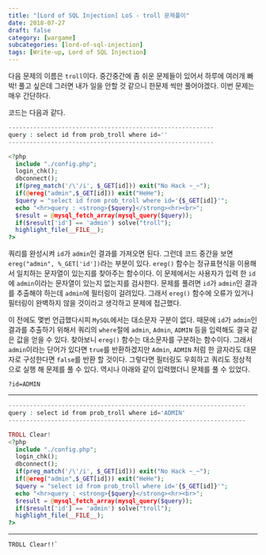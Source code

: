 ```yaml
---
title: "[Lord of SQL Injection] LoS - troll 문제풀이"
date: 2018-07-27
draft: false
category: [wargame]
subcategories: [lord-of-sql-injection]
tags: [Write-up, Lord of SQL Injection]
---
```


다음 문제의 이름은 `troll`이다.
중간중간에 좀 쉬운 문제들이 있어서 하루에 여러개 빠박! 풀고 싶은데 그러면 내가 일을 안할 것 같으니 한문제 씩만 풀어야겠다.
이번 문제는 매우 간단하다.  

<!--more-->

코드는 다음과 같다.  

```php
----------------------------------------------------------
query : select id from prob_troll where id=''
----------------------------------------------------------

<?php  
  include "./config.php"; 
  login_chk(); 
  dbconnect(); 
  if(preg_match('/\'/i', $_GET[id])) exit("No Hack ~_~");
  if(@ereg("admin",$_GET[id])) exit("HeHe");
  $query = "select id from prob_troll where id='{$_GET[id]}'";
  echo "<hr>query : <strong>{$query}</strong><hr><br>";
  $result = @mysql_fetch_array(mysql_query($query));
  if($result['id'] == 'admin') solve("troll");
  highlight_file(__FILE__);
?>
```

쿼리를 완성시켜 `id`가 `admin`인 결과를 가져오면 된다.
그런데 코드 중간을 보면 `ereg("admin", %_GET['id'])`라는 부분이 있다.
`ereg()` 함수는 정규표현식을 이용해서 일치하는 문자열이 있는지를 찾아주는 함수이다.
이 문제에서는 사용자가 입력 한 `id`에  `admin`이라는 문자열이 있는지 없는지를 검사한다.
문제를 풀려면 `id`가 `admin`인 결과를 추출해야 하는데 `admin`에 필터링이 걸려있다.
그래서 `ereg()` 함수에 오류가 있거나 필터링이 완벽하지 않을 것이라고 생각하고 문제에 접근했다.

이 전에도 몇번 언급했다시피 `MySQL`에서는 대소문자 구분이 없다.
때문에 `id`가 `admin`인 결과를 추출하기 위해서 쿼리의 `where`절에 `admin`, `Admin`, `ADMIN` 등을 입력해도 결국 같은 값을 얻을 수 있다.
찾아보니 `ereg()` 함수는 대소문자를 구분하는 함수이다.
그래서 `admin`이라는 단어가 있다면 `true`를 반환하겠지만 `Admin`, `ADMIN` 처럼 한 글자라도 대문자로 구성한다면 `false`를 반환 할 것이다.
그렇다면 필터링도 우회하고 쿼리도 정상적으로 실행 해 문제를 풀 수 있다.
역시나 아래와 같이 입력했더니 문제를 풀 수 있었다.  

```plain
?id=ADMIN
```

---

```php
-------------------------------------------------------------------
query : select id from prob_troll where id='ADMIN'
-------------------------------------------------------------------

TROLL Clear!
<?php  
  include "./config.php"; 
  login_chk(); 
  dbconnect(); 
  if(preg_match('/\'/i', $_GET[id])) exit("No Hack ~_~");
  if(@ereg("admin",$_GET[id])) exit("HeHe");
  $query = "select id from prob_troll where id='{$_GET[id]}'";
  echo "<hr>query : <strong>{$query}</strong><hr><br>";
  $result = @mysql_fetch_array(mysql_query($query));
  if($result['id'] == 'admin') solve("troll");
  highlight_file(__FILE__);
?>
```

---

```plain
TROLL Clear!!`
```
